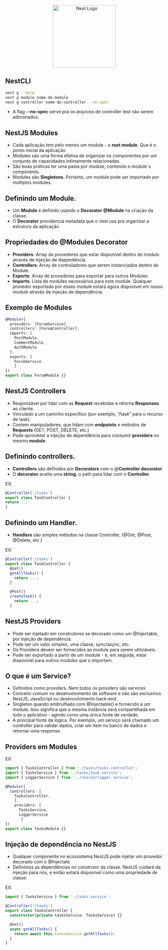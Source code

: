 <p align="center">
  <a href="http://nestjs.com/" target="blank"><img src="https://nestjs.com/img/logo-small.svg" width="200" alt="Nest Logo" /></a>
</p>

[circleci-image]: https://img.shields.io/circleci/build/github/nestjs/nest/master?token=abc123def456
[circleci-url]: https://circleci.com/gh/nestjs/nest

 
## NestCLI

```bash
nest g --help
nest g module nome-do-module
nest g controller nome-do-controller --no-spec
```
- A flag **--no-spec** serve pra os arquivos de controller test não serem adicionados.

 ## NestJS Modules

- Cada aplicação tem pelo menos um module - o **root module**. Que é o ponto inicial da aplicação.
- Modules são uma forma efetiva de organizar os componentes por um conjunto de capacidades intimamente relacionadas.
- São boas práticas ter uma pasta por module, contendo o module`s components.
- Modules são **Singletons**. Portanto, um module pode ser importado por múltiplos modules.

## Definindo um Module.

- Um **Module** é definido usando o **Decorator** **@Module** na criação da classe.
- O **Decorator** providencia metadata que o nest usa pra organizar a estrutura da aplicação

## Propriedades do @Modules Decorator

- **Providers**:  Array de provedores que estar disponível dentro do módulo através de injeção de dependência.
- **Controllers**: Array de controladores que serem instanciados dentro do Module.
- **Exports**: Array de provedores para exportar para outros Modules.
- **Imports**: Lista de modules necessários para este module. Qualquer provedor exportado por esses module estará agora disponível em nosso module através de injeção de dependência.


## Exemplo de Modules
 
```ts
@Module({
  providers: [ForumService],
  controllers: [ForumController],
  imports: [
    PostModule,
    CommentModule,
    AuthModule
  ],
  exports: [
    ForumService
    ]
})
export class ForumModule {}
```
## NestJS Controllers

- Responsável por lidar com as **Request** recebidas e retorna **Responses** ao cliente.
- Vinculado a um caminho específico (por exemplo, “/task” para o recurso de task).
- Contem manipuladores, que lidam com **endpoints** e métodos de **Requests** (GET, POST, DELETE, etc.)
- Pode aproveitar a injeção de dependência para consumir **providers** no mesmo **module**.

## Definindo controllers.

- **Controllers** são definidos por **Decorators** com o @**Controller decorator**.
- O **decorator** aceita uma **string**, o path para lidar com o **Controller**.

EX: 

```ts
@Controller('/tasks')
export class TaskController {
return ...
}
```

## Definindo um Handler.

- **Handlers** são simples métodos na classe Controller, (@Get, @Post, @Delete, etc.)

EX:

```ts
@Controller('/tasks')
export class TaskController {
  @Get()
  getAllTasks() {
    return ...;
  }

  @Post()
  createTask() {
    return ...;
  }
```  

## NestJS Providers

- Pode ser injetado em construtores se decorado como um @Injectable, por injeção de dependência.
- Pode ser um valor simples, uma classe, sync/async, etc.
- Os Providers devem ser fornecidos ao module para serem utilizáveis.
- Pode ser exportado a partir de um module - e, em seguida, estar disponível para outros modules que o importam.

## O que é um Service?

- Definidos como providers. Nem todos os providers são services
- Conceito comum no desenvolvimento de software e não são exclusivos NestJS, JavaScript ou desenvolvimento back-end.
- Singleton quando embrulhado com @Injectable() e fornecido a um module. Isso significa que a mesma instância será compartilhada em todo o aplicativo - agindo como uma única fonte de verdade.
- A principal fonte da lógica. Por exemplo, um serviço será chamado um controller para validar dados, criar um item no banco de dados e retornar uma response.

## Providers em Modules

EX:

```ts
import { TasksController } from './tasks/tasks.controller';
import { TasksService } from './tasks/task.service';
import { LoggerService } from '../shared/logger.service';

@Module({
  controllers: [
    TasksController,
    ],
    providers: [
      TasksService,
      LoggerService
       ]
})
export class TasksModule {}

```

## Injeção de dependência no NestJS

- Qualquer componente no ecossistema NestJS pode injetar um provedor decorado com o @Injectale.
- Definimos as dependências no construtor da classe. NestJS cuidará da injeção para nós, e então estará disponível como uma propriedade de classe.

EX: 

```ts
import { TasksService } from './tasks.service';

@Controller('/tasks')
export class TasksController {
  constructor(private tasksService: TasksService) {}

  @Get()
  async getAllTasks() {
    return await this.tasksService.getAllTasks();
  }
}

```